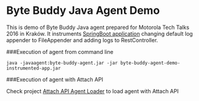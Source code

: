 # Byte Buddy Java Agent Demo

This is demo of Byte Buddy Java agent prepared for Motorola Tech Talks 2016 in Kraków.
It instruments [SpringBoot application](https://github.com/jakubhalun/byte_buddy_agent_demo_instrumented_app) changing default log appender to FileAppender and adding logs to RestController.

###Execution of agent from command line

```
java -javaagent:byte-buddy-agent.jar -jar byte-buddy-agent-demo-instrumented-app.jar
```

###Execution of agent with Attach API

Check project [Attach API Agent Loader](https://github.com/jakubhalun/tt2016_attach_api_agent_loader) to load agent with Attach API